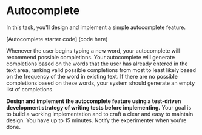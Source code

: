 # Autocomplete

In this task, you'll design and implement a simple autocomplete feature.

[Autocomplete starter code] (code here)

Whenever the user begins typing a new word, your autocomplete will recommend possible completions. Your autocomplete will generate completions based on the words that the user has already entered in the text area, ranking valid possible completions from most to least likely based on the frequency of the word in existing text. If there are no possible completions based on these words, your system should generate an empty list of completions.

**Design and implement the autocomplete feature using a test-driven development strategy of writing tests before implementing.** Your goal is to build a working implementation and to craft a clear and easy to maintain design. You have up to 15 minutes. Notify the experimenter when you're done.

